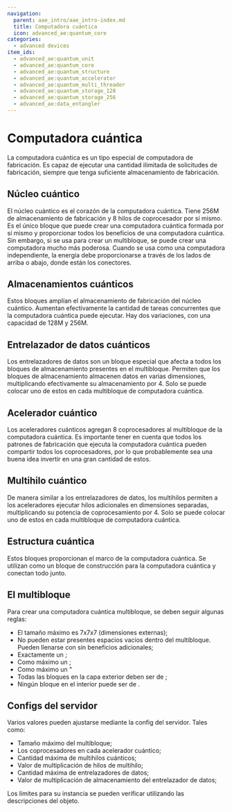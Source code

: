 ```yaml
---
navigation:
  parent: aae_intro/aae_intro-index.md
  title: Computadora cuántica
  icon: advanced_ae:quantum_core
categories:
  - advanced devices
item_ids:
  - advanced_ae:quantum_unit
  - advanced_ae:quantum_core
  - advanced_ae:quantum_structure
  - advanced_ae:quantum_accelerator
  - advanced_ae:quantum_multi_threader
  - advanced_ae:quantum_storage_128
  - advanced_ae:quantum_storage_256
  - advanced_ae:data_entangler
---
```


# Computadora cuántica

La computadora cuántica es un tipo especial de computadora de fabricación. Es capaz de ejecutar una cantidad ilimitada de
solicitudes de fabricación, siempre que tenga suficiente almacenamiento de fabricación.

<GameScene zoom="2" background="transparent">
  <ImportStructure src="../structure/quantum_computer_multiblock.snbt"></ImportStructure>
</GameScene>

## Núcleo cuántico

<BlockImage id="advanced_ae:quantum_core" p:powered="true" p:formed="true" scale="4"></BlockImage>

El núcleo cuántico es el corazón de la computadora cuántica. Tiene 256M de almacenamiento de fabricación y 8 hilos de
coprocesador por sí mismo. Es el único bloque que puede crear una computadora cuántica formada por sí mismo y proporcionar
todos los beneficios de una computadora cuántica. Sin embargo, si se usa para crear un multibloque, se puede crear una computadora
mucho más poderosa. Cuando se usa como una computadora independiente, la energía debe proporcionarse a través de los lados de arriba o abajo, donde están los conectores.

## Almacenamientos cuánticos

<Row gap="20">
<BlockImage id="advanced_ae:quantum_storage_128" scale="4"></BlockImage>
<BlockImage id="advanced_ae:quantum_storage_256" scale="4"></BlockImage>
</Row>

Estos bloques amplían el almacenamiento de fabricación del núcleo cuántico. Aumentan efectivamente la cantidad de tareas concurrentes
que la computadora cuántica puede ejecutar. Hay dos variaciones, con una capacidad de 128M y 256M.

## Entrelazador de datos cuánticos

<BlockImage id="advanced_ae:data_entangler" scale="4"></BlockImage>

Los entrelazadores de datos son un bloque especial que afecta a todos los bloques de almacenamiento presentes en el multibloque.
Permiten que los bloques de almacenamiento almacenen datos en varias dimensiones, multiplicando efectivamente su almacenamiento por 4.
Solo se puede colocar uno de estos en cada multibloque de computadora cuántica.

## Acelerador cuántico

<BlockImage id="advanced_ae:quantum_accelerator" scale="4"></BlockImage>

Los aceleradores cuánticos agregan 8 coprocesadores al multibloque de la computadora cuántica. Es importante tener en cuenta que todos los
patrones de fabricación que ejecuta la computadora cuántica pueden compartir todos los coprocesadores, por lo que probablemente sea una
buena idea invertir en una gran cantidad de estos.

## Multihilo cuántico

<BlockImage id="advanced_ae:quantum_multi_threader" scale="4"></BlockImage>

De manera similar a los entrelazadores de datos, los multihilos permiten a los aceleradores ejecutar hilos adicionales en dimensiones separadas,
multiplicando su potencia de coprocesamiento por 4. Solo se puede colocar uno de estos en cada multibloque de computadora cuántica.

## Estructura cuántica

<Row gap="20">
<BlockImage id="advanced_ae:quantum_structure" scale="4"></BlockImage>
<BlockImage id="advanced_ae:quantum_structure" p:formed="true" scale="4"></BlockImage>
<BlockImage id="advanced_ae:quantum_structure" p:formed="true" p:powered="true" scale="4"></BlockImage>
</Row>

Estos bloques proporcionan el marco de la computadora cuántica. Se utilizan como un bloque de construcción para la computadora
cuántica y conectan todo junto.

## El multibloque

Para crear una computadora cuántica multibloque, se deben seguir algunas reglas:
- El tamaño máximo es 7x7x7 (dimensiones externas);
- No pueden estar presentes espacios vacíos dentro del multibloque. Pueden llenarse con <ItemLink id="advanced_ae:quantum_unit" /> 
sin beneficios adicionales;
- Exactamente un <ItemLink id="advanced_ae:quantum_core" />;
- Como máximo un <ItemLink id="advanced_ae:data_entangler" />;
- Como máximo un <ItemLink id="advanced_ae:quantum_multi_threader" />"
- Todas las bloques en la capa exterior deben ser de <ItemLink id="advanced_ae:quantum_structure" />;
- Ningún bloque en el interior puede ser de <ItemLink id="advanced_ae:quantum_structure" />.

## Configs del servidor

Varios valores pueden ajustarse mediante la config del servidor. Tales como:
- Tamaño máximo del multibloque;
- Los coprocesadores en cada acelerador cuántico;
- Cantidad máxima de multihilos cuánticos;
- Valor de multiplicación de hilos de multihilo;
- Cantidad máxima de entrelazadores de datos;
- Valor de multiplicación de almacenamiento del entrelazador de datos;

Los límites para su instancia se pueden verificar utilizando las descripciones del objeto.